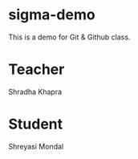 # sigma-demo
This is a demo for Git &amp; Github class.

# Teacher
Shradha Khapra

# Student
Shreyasi Mondal